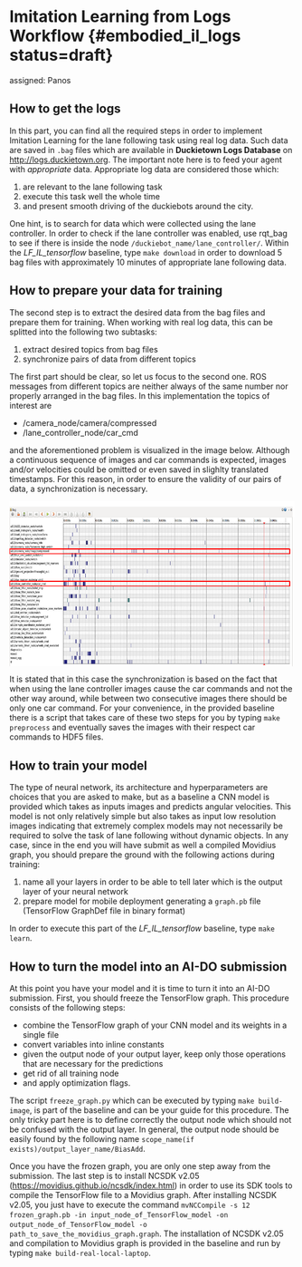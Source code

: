 # Imitation Learning from Logs Workflow {#embodied_il_logs status=draft}

assigned: Panos

## How to get the logs

In this part, you can find all the required steps in order to implement Imitation Learning for the lane following task using real log data. Such data are saved in `.bag` files which are available in **Duckietown Logs Database** on http://logs.duckietown.org. 
The important note here is to feed your agent with *appropriate* data. Appropriate log data are considered those which:
1) are relevant to the lane following task
2) execute this task well the whole time 
2) and present smooth driving of the duckiebots around the city.

One hint, is to search for data which were collected using the lane controller. In order to check if the lane controller was enabled, use rqt_bag to see if there is inside the node `/duckiebot_name/lane_controller/`. Within the *LF_IL_tensorflow* baseline, type `make download` in order to download 5 bag files with approximately 10 minutes of appropriate lane following data.

## How to prepare your data for training

The second step is to extract the desired data from the bag files and prepare them for training. When working with real log data, this can be splitted into the following two subtasks:
1) extract desired topics from bag files
2) synchronize pairs of data from different topics

The first part should be clear, so let us focus to the second one. ROS messages from different topics are neither always of the same number nor properly arranged in the bag files. In this implementation the topics of interest are 
* /camera\_node/camera/compressed
* /lane\_controller\_node/car\_cmd

and the aforementioned problem is visualized in the image below. Although a continuous sequence of images and car commands is expected, images and/or velocities could be omitted or even saved in slighlty translated timestamps. For this reason, in order to ensure the validity of our pairs of data, a synchronization is necessary.

<p align="center">
  <img src="images/synchronization_issue.png" class='diagram'  width="700" align="center"/>
</p>

It is stated that in this case the synchronization is based on the fact that when using the lane controller images cause the car commands and not the other way around, while between two consecutive images there should be only one car command. For your convenience, in the provided baseline there is a script that takes care of these two steps for you by typing `make preprocess` and eventually saves the images with their respect car commands to HDF5 files. 

## How to train your model

The type of neural network, its architecture and hyperparameters are choices that you are asked to make, but as a baseline a CNN model is provided which takes as inputs images and predicts angular velocities. This model is not only relatively simple but also takes as input low resolution images indicating that extremely complex models may not necessarily be required to solve the task of lane following without dynamic objects. In any case, since in the end you will have submit as well a compiled Movidius graph, you should prepare the ground with the following actions during training:
1) name all your layers in order to be able to tell later which is the output layer of your neural network
2) prepare model for mobile deployment generating a `graph.pb` file (TensorFlow GraphDef file in binary format)

In order to execute this part of the *LF_IL_tensorflow* baseline, type `make learn`.

## How to turn the model into an AI-DO submission

At this point you have your model and it is time to turn it into an AI-DO submission. First, you should freeze the TensorFlow graph. This procedure consists of the following steps:
* combine the TensorFlow graph of your CNN model and its weights in a single file
* convert variables into inline constants
* given the output node of your output layer, keep only those operations that are necessary for the predictions
* get rid of all training node
* and apply optimization flags.

The script `freeze_graph.py` which can be executed by typing `make build-image`, is part of the baseline and can be your guide for this procedure. The only tricky part here is to define correctly the output node which should not be confused with the output layer. In general, the output node should be easily found by the following name `scope_name(if exists)/output_layer_name/BiasAdd`.  

Once you have the frozen graph, you are only one step away from the submission. The last step is to install NCSDK v2.05 (https://movidius.github.io/ncsdk/index.html) in order to use its SDK tools to compile the TensorFlow file to a Movidius graph.
After installing NCSDK v2.05, you just have to execute the command `mvNCCompile -s 12 frozen_graph.pb -in input_node_of_TensorFlow_model -on output_node_of_TensorFlow_model -o path_to_save_the_movidius_graph.graph`. The installation of NCSDK v2.05 and compilation to Movidius graph is provided in the baseline and run by typing `make build-real-local-laptop`.

